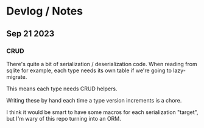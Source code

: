 # Devlog / Notes

## Sep 21 2023

### CRUD

There's quite a bit of serialization / deserialization code. When reading from
sqlite for example, each type needs its own table if we're going to lazy-migrate.

This means each type needs CRUD helpers.

Writing these by hand each time a type version increments is a chore.

I think it would be smart to have some macros for each serialization "target",
but I'm wary of this repo turning into an ORM.

